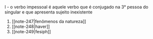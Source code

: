 I - o verbo impessoal é aquele verbo que é conjugado na 3° pessoa do singular e que apresenta sujeito inexistente

1. [[note-247|fenômenos da natureza]]
2. [[note-248|haver]]
3. [[note-249|fesiph]]
